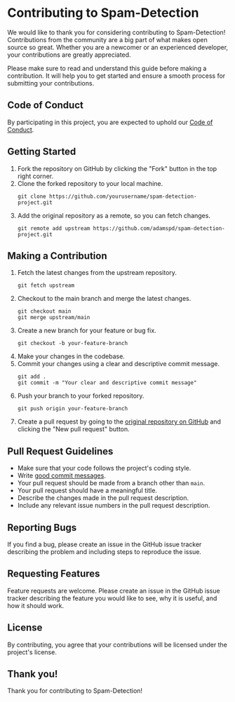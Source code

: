 # Contributing to Spam-Detection

We would like to thank you for considering contributing to Spam-Detection! Contributions from the community are a big
part of what makes open source so great. Whether you are a newcomer or an experienced developer, your contributions are
greatly appreciated.

Please make sure to read and understand this guide before making a contribution. It will help you to get started and
ensure a smooth process for submitting your contributions.

## Code of Conduct

By participating in this project, you are expected to uphold our [Code of Conduct](./CODE_OF_CONDUCT.md).

## Getting Started

1. Fork the repository on GitHub by clicking the "Fork" button in the top right corner.
2. Clone the forked repository to your local machine.
    ```
    git clone https://github.com/yourusername/spam-detection-project.git
    ```
3. Add the original repository as a remote, so you can fetch changes.
    ```
    git remote add upstream https://github.com/adamspd/spam-detection-project.git
    ```

## Making a Contribution

1. Fetch the latest changes from the upstream repository.
    ```
    git fetch upstream
    ```
2. Checkout to the main branch and merge the latest changes.
    ```
    git checkout main
    git merge upstream/main
    ```
3. Create a new branch for your feature or bug fix.
    ```
    git checkout -b your-feature-branch
    ```
4. Make your changes in the codebase.
5. Commit your changes using a clear and descriptive commit message.
    ```
    git add .
    git commit -m "Your clear and descriptive commit message"
    ```
6. Push your branch to your forked repository.
    ```
    git push origin your-feature-branch
    ```
7. Create a pull request by going to the [original repository on GitHub](https://github.com/adamspd/spam-detection-project) and
   clicking the "New pull request" button.

## Pull Request Guidelines

- Make sure that your code follows the project's coding style.
- Write [good commit messages](https://chris.beams.io/posts/git-commit/).
- Your pull request should be made from a branch other than `main`.
- Your pull request should have a meaningful title.
- Describe the changes made in the pull request description.
- Include any relevant issue numbers in the pull request description.

## Reporting Bugs

If you find a bug, please create an issue in the GitHub issue tracker describing the problem and including steps to
reproduce the issue.

## Requesting Features

Feature requests are welcome. Please create an issue in the GitHub issue tracker describing the feature you would like
to see, why it is useful, and how it should work.

## License

By contributing, you agree that your contributions will be licensed under the project's license.

## Thank you!

Thank you for contributing to Spam-Detection!
